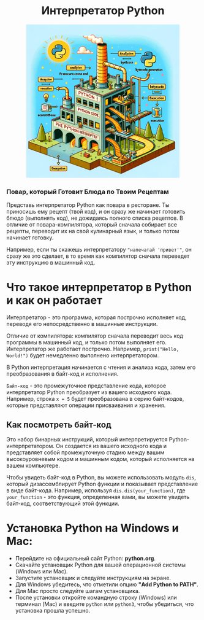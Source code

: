 <h1 align="center">Интерпретатор Python</h1>

<p align="center">
  <img src="imgs/interpreter.png" width="400">
</p>

### Повар, который Готовит Блюда по Твоим Рецептам

Представь интерпретатор Python как повара в ресторане. Ты приносишь ему рецепт (твой код), и он сразу же начинает готовить блюдо (выполнять код), не дожидаясь полного списка рецептов. В отличие от повара-компилятора, который сначала собирает все рецепты, переводит их на свой кулинарный язык, и только потом начинает готовку. 

Например, если ты скажешь интерпретатору `"напечатай 'привет'"`, он сразу же это сделает, в то время как компилятор сначала переведет эту инструкцию в машинный код.

# Что такое интерпретатор в Python и как он работает

Интерпретатор - это программа, которая построчно исполняет код, переводя его непосредственно в машинные инструкции.

Отличие от компилятора: компилятор сначала переводит весь код программы в машинный код, и только потом выполняет его. Интерпретатор же работает построчно. Например, `print("Hello, World!")` будет немедленно выполнено интерпретатором.

В Python интерпретация начинается с чтения и анализа кода, затем его преобразования в байт-код и исполнения.

`Байт-код` - это промежуточное представление кода, которое интерпретатор Python преобразует из вашего исходного кода. Например, строка `x = 5` будет преобразована в серию байт-кодов, которые представляют операции присваивания и хранения.

## Как посмотреть байт-код

Это набор бинарных инструкций, который интерпретируется Python-интерпретатором. Он создается из вашего исходного кода и представляет собой промежуточную стадию между вашим высокоуровневым кодом и машинным кодом, который исполняется на вашем компьютере.

Чтобы увидеть байт-код в Python, вы можете использовать модуль `dis`, который дизассемблирует Python функции и показывает представление в виде байт-кода. Например, используя `dis.dis(your_function)`, где `your_function` - это функция, определенная вами, вы можете увидеть байт-код, соответствующий этой функции.

# Установка Python на Windows и Mac:

- Перейдите на официальный сайт Python: **python.org**.
- Скачайте установщик Python для вашей операционной системы (Windows или Mac).
- Запустите установщик и следуйте инструкциям на экране.
- Для Windows убедитесь, что отметили опцию **"Add Python to PATH"**.
- Для Mac просто следуйте шагам установщика.
- После установки откройте командную строку (Windows) или терминал (Mac) и введите `python` или `python3`, чтобы убедиться, что установка прошла успешно.
